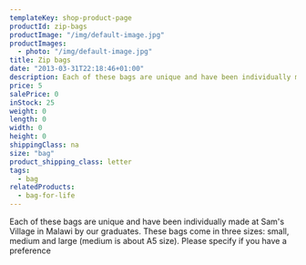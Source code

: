 ```yaml
---
templateKey: shop-product-page
productId: zip-bags
productImage: "/img/default-image.jpg"
productImages:
  - photo: "/img/default-image.jpg"
title: Zip bags
date: "2013-03-31T22:18:46+01:00"
description: Each of these bags are unique and have been individually made at Sam's Village in Malawi by our graduates.
price: 5
salePrice: 0
inStock: 25
weight: 0
length: 0
width: 0
height: 0
shippingClass: na
size: "bag"
product_shipping_class: letter
tags:
  - bag
relatedProducts:
  - bag-for-life
---
```


Each of these bags are unique and have been individually made at Sam's Village in Malawi by our graduates. These bags come in three sizes: small, medium and large (medium is about A5 size). Please specify if you have a preference
